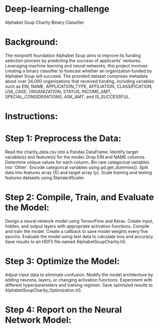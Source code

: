 # Deep-learning-challenge


Alphabet Soup Charity Binary Classifier

# Background:
The nonprofit foundation Alphabet Soup aims to improve its funding selection process by predicting the success of applicants' ventures. Leveraging machine learning and neural networks, this project involves creating a binary classifier to forecast whether an organization funded by Alphabet Soup will succeed. The provided dataset comprises metadata about over 34,000 organizations that received funding, including variables such as EIN, NAME, APPLICATION_TYPE, AFFILIATION, CLASSIFICATION, USE_CASE, ORGANIZATION, STATUS, INCOME_AMT, SPECIAL_CONSIDERATIONS, ASK_AMT, and IS_SUCCESSFUL.

# Instructions:

# Step 1: Preprocess the Data:

Read the charity_data.csv into a Pandas DataFrame.
Identify target variable(s) and feature(s) for the model.
Drop EIN and NAME columns.
Determine unique values for each column.
Bin rare categorical variables into 'Other'.
Encode categorical variables using pd.get_dummies().
Split data into features array (X) and target array (y).
Scale training and testing features datasets using StandardScaler.

# Step 2: Compile, Train, and Evaluate the Model:

Design a neural network model using TensorFlow and Keras.
Create input, hidden, and output layers with appropriate activation functions.
Compile and train the model.
Create a callback to save model weights every five epochs.
Evaluate the model using test data to calculate loss and accuracy.
Save results to an HDF5 file named AlphabetSoupCharity.h5.

# Step 3: Optimize the Model:

Adjust input data to eliminate confusion.
Modify the model architecture by adding neurons, layers, or changing activation functions.
Experiment with different hyperparameters and training regimen.
Save optimized results to AlphabetSoupCharity_Optimization.h5.

# Step 4: Report on the Neural Network Model:
